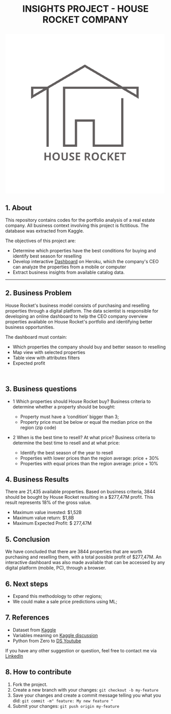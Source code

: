 # <p align="center"> <b> INSIGHTS PROJECT - HOUSE ROCKET COMPANY </p> </b>


![1](houserocket.png)

## 1. About
This repository contains codes for the portfolio analysis of a real estate company. All business context involving this project is fictitious. The database was extracted from Kaggle.

The objectives of this project are:
- Determine which properties have the best conditions for buying and identify best season for reselling  
- Develop interactive [Dashboard](https://p01-house-rocket-insights.herokuapp.com/) on Heroku, which the company's CEO can analyze the properties from a mobile or computer
- Extract business insights from available catalog data.

---

## 2. Business Problem
House Rocket's business model consists of purchasing and reselling properties through a digital platform. The data scientist is responsible for developing an online dashboard to help the CEO company overview properties available on House Rocket's portfolio and identifying better business opportunities.

The dashboard must contain:
  * Which properties the company should buy and better season to reselling
  * Map view with selected properties
  * Table view with attributes filters
  * Expected profit 

<br>

## 3. Business questions

  * 1 Which properties should House Rocket buy?
  Business criteria to determine whether a property should be bought:
      - Property must have a ‘condition’ bigger than 3;
      - Property price must be below or equal the median price on the region (zip code)
 
  * 2 When is the best time to resell? At what price? 
  Business criteria to determine the best time to resell and at what price:
      - Identify the best season of the year to resell
      - Properties with lower prices than the region average: price + 30%
      - Properties with equal prices than the region average: price + 10%


## 4. Business Results

There are 21,435 available properties. Based on business criteria, 3844 should be bought by House Rocket resulting in a $277,47M profit. This result represents 18% of the gross value.
  * Maximum value invested: $1,52B
  * Maximum value return: $1,8B
  * Maximum Expected Profit: $ 277,47M  


## 5. Conclusion

We have concluded that there are 3844 properties that are worth purchasing and reselling them, with a total possible profit of $277,47M. An interactive dashboard was also made available that can be accessed by any digital platform (mobile, PC), through a browser.


## 6. Next steps
 
- Expand this methodology to other regions;
- We could make a sale price predictions using ML;


## 7. References

- Dataset from [Kaggle](https://www.kaggle.com/harlfoxem/housesalesprediction)
- Variables meaning on [Kaggle discussion](https://www.kaggle.com/harlfoxem/housesalesprediction/discussion/207885)
- Python from Zero to [DS Youtube](https://www.youtube.com/watch?v=1xXK_z9M6yk&list=PLZlkyCIi8bMprZgBsFopRQMG_Kj1IA1WG&ab_channel=SejaUmDataScientist)

If you have any other suggestion or question, feel free to contact me via [LinkedIn](https://linkedin.com/in/daniel-salvatori)

## 8. How to contribute
1. Fork the project.
2. Create a new branch with your changes: `git checkout -b my-feature`
3. Save your changes and create a commit message telling you what you did: `git commit -m" feature: My new feature "`
4. Submit your changes: `git push origin my-feature`

